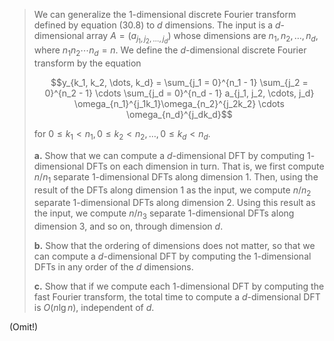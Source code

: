 > We can generalize the $1$-dimensional discrete Fourier transform defined by equation $\text{(30.8)}$ to $d$ dimensions. The input is a $d$-dimensional array $A = (a_{j_1, j_2, \dots, j_d})$ whose dimensions are $n_1, n_2, \dots, n_d$, where $n_1n_2 \cdots n_d = n$. We define the $d$-dimensional discrete Fourier transform by the equation
> 
> $$y_{k_1, k_2, \dots, k_d} = \sum_{j_1 = 0}^{n_1 - 1} \sum_{j_2 = 0}^{n_2 - 1} \cdots \sum_{j_d = 0}^{n_d - 1} a_{j_1, j_2, \cdots, j_d} \omega_{n_1}^{j_1k_1}\omega_{n_2}^{j_2k_2} \cdots \omega_{n_d}^{j_dk_d}$$
> 
> for $0 \le k_1 < n_1, 0 \le k_2 < n_2, \dots, 0 \le k_d < n_d$.
> 
> **a.** Show that we can compute a $d$-dimensional $\text{DFT}$ by computing $1$-dimensional $\text{DFT}$s on each dimension in turn. That is, we first compute $n / n_1$ separate $1$-dimensional $\text{DFT}$s along dimension $1$. Then, using the result of the $\text{DFT}$s along dimension $1$ as the input, we compute $n / n_2$ separate $1$-dimensional $\text{DFT}$s along dimension $2$. Using this result as the input, we compute $n / n_3$ separate $1$-dimensional $\text{DFT}$s along dimension $3$, and so on, through dimension $d$.
> 
> **b.** Show that the ordering of dimensions does not matter, so that we can compute a $d$-dimensional $\text{DFT}$ by computing the $1$-dimensional $\text{DFT}$s in any order of the $d$ dimensions.
> 
> **c.** Show that if we compute each $1$-dimensional $\text{DFT}$ by computing the fast Fourier transform, the total time to compute a $d$-dimensional $\text{DFT}$ is $O(n\lg n)$, independent of $d$.

(Omit!)
